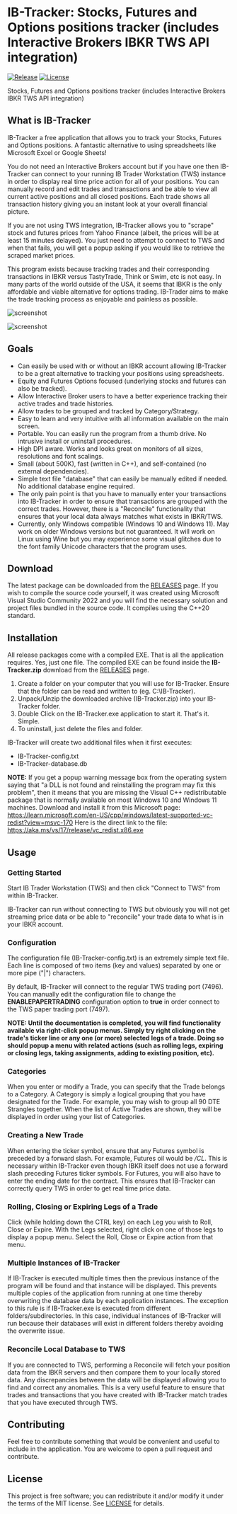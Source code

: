 # IB-Tracker: Stocks, Futures and Options positions tracker (includes Interactive Brokers IBKR TWS API integration)
[![Release](https://img.shields.io/github/v/release/PaulSquires/IB-Tracker?style=flat-square)](https://github.com/PaulSquires/IB-Tracker/releases)
[![License](https://img.shields.io/github/license/PaulSquires/IB-Tracker?style=flat-square)](LICENSE)
<!-- ![Downloads](https://img.shields.io/github/downloads/PaulSquires/IB-Tracker/total?style=flat-square) -->

Stocks, Futures and Options positions tracker (includes Interactive Brokers IBKR TWS API integration)

## What is IB-Tracker 
IB-Tracker a free application that allows you to track your Stocks, Futures and Options positions. A fantastic alternative to using spreadsheets like Microsoft Excel or Google Sheets! 

You do not need an Interactive Brokers account but if you have one then IB-Tracker can connect to your running IB Trader Workstation (TWS) instance in order to display real time price action for all of your positions. You can manually record and edit trades and transactions and be able to view all current active positions and all closed positions. Each trade shows all transaction history giving you an instant look at your overall financial picture. 

If you are not using TWS integration, IB-Tracker allows you to "scrape" stock and futures prices from Yahoo Finance (albeit, the prices will be at least 15 minutes delayed). You just need to attempt to connect to TWS and when that fails, you will get a popup asking if you would like to retrieve the scraped market prices.

This program exists because tracking trades and their corresponding transactions in IBKR versus TastyTrade, Think or Swim, etc is not easy.  In many parts of the world outside of the USA, it seems that IBKR is the only affordable and viable alternative for options trading. IB-Trader aims to make the trade tracking process as enjoyable and painless as possible.

![screenshot](/IB-Tracker/assets/ib-tracker-main.png?raw=true "IB-Tracker Main")

![screenshot](/IB-Tracker/assets/ib-tracker-closed.png?raw=true "IB-Tracker Closed")

## Goals
* Can easily be used with or without an IBKR account allowing IB-Tracker to be a great alternative to tracking your positions using spreadsheets.
* Equity and Futures Options focused (underlying stocks and futures can also be tracked).
* Allow Interactive Broker users to have a better experience tracking their active trades and trade histories.
* Allow trades to be grouped and tracked by Category/Strategy.
* Easy to learn and very intuitive with all information available on the main screen. 
* Portable. You can easily run the program from a thumb drive. No intrusive install or uninstall procedures.
* High DPI aware. Works and looks great on monitors of all sizes, resolutions and font scalings.
* Small (about 500K), fast (written in C++), and self-contained (no external dependencies).
* Simple text file "database" that can easily be manually edited if needed. No additional database engine required.
* The only pain point is that you have to manually enter your transactions into IB-Tracker in order to ensure that transactions are grouped with the correct trades. However, there is a "Reconcile" functionality that ensures that your local data always matches what exists in IBKR/TWS. 
* Currently, only Windows compatible (Windows 10 and Windows 11). May work on older Windows versions but not guaranteed. It will work on Linux using Wine but you may experience some visual glitches due to the font family Unicode characters that the program uses.

## Download
The latest package can be downloaded from the [RELEASES](https://github.com/PaulSquires/IB-Tracker/releases) page.
If you wish to compile the source code yourself, it was created using Microsoft Visual Studio Community 2022 and you will find the necessary solution and project files bundled in the source code. It compiles using the C++20 standard.

## Installation
All release packages come with a compiled EXE. That is all the application requires. Yes, just one file. The compiled EXE can be found inside the **IB-Tracker.zip** download from the [RELEASES](https://github.com/PaulSquires/IB-Tracker/releases) page.
1. Create a folder on your computer that you will use for IB-Tracker. Ensure that the folder can be read and written to (eg. C:\IB-Tracker).
2. Unpack/Unzip the downloaded archive (IB-Tracker.zip) into your IB-Tracker folder.
3. Double Click on the IB-Tracker.exe application to start it. That's it. Simple.
4. To uninstall, just delete the files and folder.

IB-Tracker will create two additional files when it first executes:
* IB-Tracker-config.txt
* IB-Tracker-database.db

**NOTE:** If you get a popup warning message box from the operating system saying that "a DLL is not found and reinstalling the program may fix this problem", then it means that you are missing the Visual C++ redistributable package that is normally available on most Windows 10 and Windows 11 machines. Download and install it from this Microsoft page:  https://learn.microsoft.com/en-US/cpp/windows/latest-supported-vc-redist?view=msvc-170   Here is the direct link to the file: https://aka.ms/vs/17/release/vc_redist.x86.exe  

## Usage

### Getting Started
Start IB Trader Workstation (TWS) and then click "Connect to TWS" from within IB-Tracker.

IB-Tracker can run without connecting to TWS but obviously you will not get streaming price data or be able to "reconcile" your trade data to what is in your IBKR account.

### Configuration
The configuration file (IB-Tracker-config.txt) is an extremely simple text file. Each line is composed of two items (key and values) separated by one or more pipe ("|") characters.

By default, IB-Tracker will connect to the regular TWS trading port (7496). You can manually edit the configuration file to change the **ENABLEPAPERTRADING** configuration option to **true** in order connect to the TWS paper trading port (7497).

**NOTE: Until the documentation is completed, you will find functionality available via right-click popup menus. Simply try right clicking on the trade's ticker line or any one (or more) selected legs of a trade. Doing so should popup a menu with related actions (such as rolling legs, expiring or closing legs, taking assignments, adding to existing position, etc).**

### Categories
When you enter or modify a Trade, you can specify that the Trade belongs to a Category. A Category is simply a logical grouping that you have designated for the Trade. For example, you may wish to group all 90 DTE Strangles together. When the list of Active Trades are shown, they will be displayed in order using your list of Categories.

### Creating a New Trade
When entering the ticker symbol, ensure that any Futures symbol is preceded by a forward slash. For example, Futures oil would be */CL*. This is necessary within IB-Tracker even though IBKR itself does not use a forward slash preceding Futures ticker symbols. For Futures, you will also have to enter the ending date for the contract. This ensures that IB-Tracker can correctly query TWS in order to get real time price data.

### Rolling, Closing or Expiring Legs of a Trade
Click (while holding down the CTRL key) on each Leg you wish to Roll, Close or Expire. With the Legs selected, right click on one of those legs to display a popup menu. Select the Roll, Close or Expire action from that menu.

### Multiple Instances of IB-Tracker
If IB-Tracker is executed multiple times then the previous instance of the program will be found and that instance will be displayed. This prevents multiple copies of the application from running at one time thereby overwriting the database data by each application instances. The exception to this rule is if IB-Tracker.exe is executed from different folders/subdirectories. In this case, individual instances of IB-Tracker will run because their databases will exist in different folders thereby avoiding the overwrite issue.

### Reconcile Local Database to TWS
If you are connected to TWS, performing a Reconcile will fetch your position data from the IBKR servers and then compare them to your locally stored data. Any discrepancies between the data will be displayed allowing you to find and correct any anomalies. This is a very useful feature to ensure that trades and transactions that you have created with IB-Tracker match trades that you have executed through TWS.

## Contributing
Feel free to contribute something that would be convenient and useful to include in the application. You are welcome to open a pull request and contribute.

## License
This project is free software; you can redistribute it and/or modify it under the terms of the MIT license. See [LICENSE](https://github.com/PaulSquires/IB-Tracker/blob/main/LICENSE.txt) for details.
